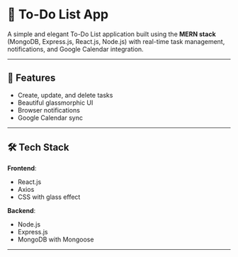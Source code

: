 # 📝 To-Do List App

A simple and elegant To-Do List application built using the **MERN stack** (MongoDB, Express.js, React.js, Node.js) with real-time task management, notifications, and Google Calendar integration.

---

## 🚀 Features

- Create, update, and delete tasks
- Beautiful glassmorphic UI
- Browser notifications 
- Google Calendar sync 

---

## 🛠️ Tech Stack

**Frontend**:
- React.js
- Axios
- CSS with glass effect

**Backend**:
- Node.js
- Express.js
- MongoDB with Mongoose

---

